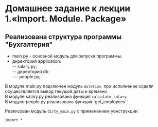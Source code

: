 # Домашнее задание к лекции 1.«Import. Module. Package»


## Реализована структура программы "Бухгалтерия"

+ main.py - основной модуль для запуска программы.  
+ директория application:  
-- salary.py;  
-- директория db:  
--- people.py;

В модуле main.py подключен модуль `datetime`, при исполнение содкля осуществляется вывод текущей даты и времени  
В модуле salary.py реализована функция `calculate_salary`  
В модуле people.py реализована функция `get_employees``  

Реализован модуль `dirty_main.py` с применением уонструкции:

    import *